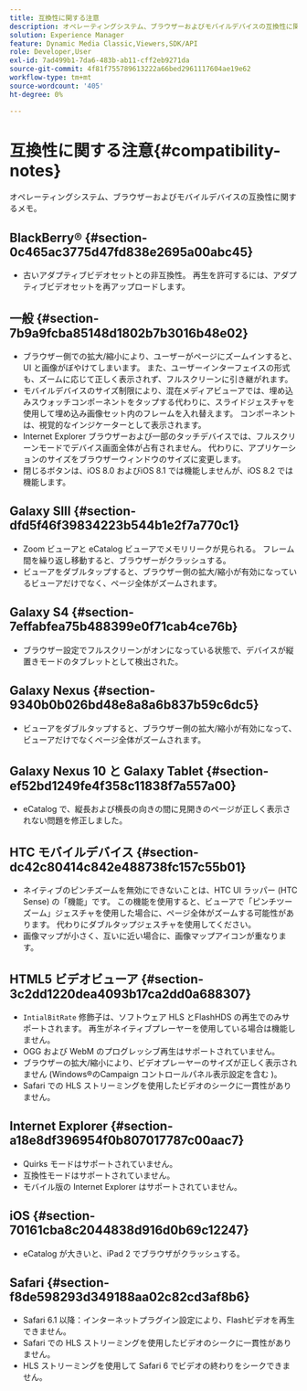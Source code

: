```yaml
---
title: 互換性に関する注意
description: オペレーティングシステム、ブラウザーおよびモバイルデバイスの互換性に関するメモ。
solution: Experience Manager
feature: Dynamic Media Classic,Viewers,SDK/API
role: Developer,User
exl-id: 7ad499b1-7da6-483b-ab11-cff2eb9271da
source-git-commit: 4f81f755789613222a66bed2961117604ae19e62
workflow-type: tm+mt
source-wordcount: '405'
ht-degree: 0%

---
```


# 互換性に関する注意{#compatibility-notes}

<!-- Updated April 06, 2021 from https://wiki.corp.adobe.com/pages/viewpage.action?spaceKey=scene7qa&title=s7Viewers%2C+S7SDK%2C+S7OnDemand+Release+Notes - Contact is Sasha -->

オペレーティングシステム、ブラウザーおよびモバイルデバイスの互換性に関するメモ。

## BlackBerry® {#section-0c465ac3775d47fd838e2695a00abc45}

* 古いアダプティブビデオセットとの非互換性。 再生を許可するには、アダプティブビデオセットを再アップロードします。

## 一般 {#section-7b9a9fcba85148d1802b7b3016b48e02}

* ブラウザー側での拡大/縮小により、ユーザーがページにズームインすると、UI と画像がぼやけてしまいます。 また、ユーザーインターフェイスの形式も、ズームに応じて正しく表示されず、フルスクリーンに引き継がれます。
* モバイルデバイスのサイズ制限により、混在メディアビューアでは、埋め込みスウォッチコンポーネントをタップする代わりに、スライドジェスチャを使用して埋め込み画像セット内のフレームを入れ替えます。 コンポーネントは、視覚的なインジケーターとして表示されます。
* Internet Explorer ブラウザーおよび一部のタッチデバイスでは、フルスクリーンモードでデバイス画面全体が占有されません。 代わりに、アプリケーションのサイズをブラウザーウィンドウのサイズに変更します。
* 閉じるボタンは、iOS 8.0 およびiOS 8.1 では機能しませんが、iOS 8.2 では機能します。

## Galaxy SIII {#section-dfd5f46f39834223b544b1e2f7a770c1}

* Zoom ビューアと eCatalog ビューアでメモリリークが見られる。 フレーム間を繰り返し移動すると、ブラウザーがクラッシュする。
* ビューアをダブルタップすると、ブラウザー側の拡大/縮小が有効になっているビューアだけでなく、ページ全体がズームされます。

## Galaxy S4 {#section-7effabfea75b488399e0f71cab4ce76b}

* ブラウザー設定でフルスクリーンがオンになっている状態で、デバイスが縦置きモードのタブレットとして検出された。

## Galaxy Nexus {#section-9340b0b026bd48e8a8a6b837b59c6dc5}

* ビューアをダブルタップすると、ブラウザー側の拡大/縮小が有効になって、ビューアだけでなくページ全体がズームされます。

## Galaxy Nexus 10 と Galaxy Tablet {#section-ef52bd1249fe4f358c11838f7a557a00}

* eCatalog で、縦長および横長の向きの間に見開きのページが正しく表示されない問題を修正しました。

## HTC モバイルデバイス {#section-dc42c80414c842e488738fc157c55b01}

* ネイティブのピンチズームを無効にできないことは、HTC UI ラッパー (HTC Sense) の「機能」です。 この機能を使用すると、ビューアで「ピンチツーズーム」ジェスチャを使用した場合に、ページ全体がズームする可能性があります。 代わりにダブルタップジェスチャを使用してください。
* 画像マップが小さく、互いに近い場合に、画像マップアイコンが重なります。

## HTML5 ビデオビューア {#section-3c2dd1220dea4093b17ca2dd0a688307}

* `IntialBitRate` 修飾子は、ソフトウェア HLS とFlashHDS の再生でのみサポートされます。 再生がネイティブプレーヤーを使用している場合は機能しません。
* OGG および WebM のプログレッシブ再生はサポートされていません。
* ブラウザーの拡大/縮小により、ビデオプレーヤーのサイズが正しく表示されません (Windows®のCampaign コントロールパネル表示設定を含む )。
* Safari での HLS ストリーミングを使用したビデオのシークに一貫性がありません。

## Internet Explorer {#section-a18e8df396954f0b807017787c00aac7}

* Quirks モードはサポートされていません。
* 互換性モードはサポートされていません。
* モバイル版の Internet Explorer はサポートされていません。

## iOS {#section-70161cba8c2044838d916d0b69c12247}

* eCatalog が大きいと、iPad 2 でブラウザがクラッシュする。

## Safari {#section-f8de598293d349188aa02c82cd3af8b6}

* Safari 6.1 以降：インターネットプラグイン設定により、Flashビデオを再生できません。
* Safari での HLS ストリーミングを使用したビデオのシークに一貫性がありません。
* HLS ストリーミングを使用して Safari 6 でビデオの終わりをシークできません。
